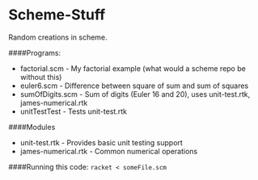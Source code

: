 Scheme-Stuff
============

Random creations in scheme.

####Programs:
* factorial.scm - My factorial example (what would a scheme repo be without this)
* euler6.scm - Difference between square of sum and sum of squares
* sumOfDigits.scm - Sum of digits (Euler 16 and 20), uses unit-test.rtk, james-numerical.rtk
* unitTestTest - Tests unit-test.rtk

####Modules
* unit-test.rtk - Provides basic unit testing support
* james-numerical.rtk - Common numerical operations

####Running this code:
`racket < someFile.scm`
